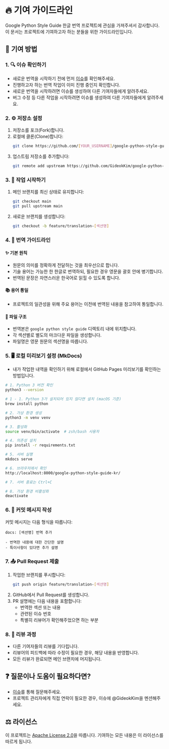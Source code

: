 # 🔥 기여 가이드라인

Google Python Style Guide 한글 번역 프로젝트에 관심을 가져주셔서 감사합니다. 이 문서는 프로젝트에 기여하고자 하는 분들을 위한 가이드라인입니다.

## 🚀 기여 방법

### 1. 🔍 이슈 확인하기
- 새로운 번역을 시작하기 전에 먼저 [이슈](https://github.com/GideokKim/google-python-style-guide-kr/issues)를 확인해주세요.
- 진행하고자 하는 번역 작업이 이미 진행 중인지 확인합니다.
- 새로운 번역을 시작하려면 이슈를 생성하여 다른 기여자들에게 알려주세요.
- 버그 수정 등 다른 작업을 시작하려면 이슈를 생성하여 다른 기여자들에게 알려주세요.

### 2. ⚙️ 저장소 설정
1. 저장소를 포크(Fork)합니다.
2. 로컬에 클론(Clone)합니다:
   ```bash
   git clone https://github.com/[YOUR_USERNAME]/google-python-style-guide-kr.git
   ```
3. 업스트림 저장소를 추가합니다:
   ```bash
   git remote add upstream https://github.com/GideokKim/google-python-style-guide-kr.git
   ```

### 3. 🎯 작업 시작하기
1. 메인 브랜치를 최신 상태로 유지합니다:
   ```bash
   git checkout main
   git pull upstream main
   ```
2. 새로운 브랜치를 생성합니다:
   ```bash
   git checkout -b feature/translation-[섹션명]
   ```

### 4. 📖 번역 가이드라인

#### ✨ 기본 원칙
- 원문의 의미를 정확하게 전달하는 것을 최우선으로 합니다.
- 기술 용어는 가능한 한 한글로 번역하되, 필요한 경우 영문을 괄호 안에 병기합니다.
- 번역된 문장은 자연스러운 한국어로 읽힐 수 있도록 합니다.

#### 📚 용어 통일
- 프로젝트의 일관성을 위해 주요 용어는 이전에 번역된 내용을 참고하여 통일합니다.

#### 📁 파일 구조
- 번역본은 `google python style guide` 디렉토리 내에 위치합니다.
- 각 섹션별로 별도의 마크다운 파일을 생성합니다.
- 파일명은 영문 원문의 섹션명을 따릅니다.

### 5. 🖥️ 로컬 미리보기 설정 (MkDocs)
- 내가 작업한 내역을 확인하기 위해 로컬에서 GitHub Pages 미리보기를 확인하는 방법입니다.

```bash
# 1. Python 3 버전 확인
python3 --version

# 1 - 1. Python 3가 설치되어 있지 않다면 설치 (macOS 기준)
brew install python

# 2. 가상 환경 생성
python3 -m venv venv

# 3. 활성화
source venv/bin/activate  # zsh/bash 사용자

# 4. 의존성 설치
pip install -r requirements.txt

# 5. 서버 실행
mkdocs serve

# 6. 브라우저에서 확인
http://localhost:8000/google-python-style-guide-kr/

# 7. 서버 종료는 Ctrl+C

# 8. 가상 환경 비활성화
deactivate
```

### 6. 💬 커밋 메시지 작성
커밋 메시지는 다음 형식을 따릅니다:

```
docs: [섹션명] 번역 추가

- 번역한 내용에 대한 간단한 설명
- 특이사항이 있다면 추가 설명
```

### 7. 📤 Pull Request 제출
1. 작업한 브랜치를 푸시합니다:
   ```bash
   git push origin feature/translation-[섹션명]
   ```
2. GitHub에서 Pull Request를 생성합니다.
3. PR 설명에는 다음 내용을 포함합니다:
   - 번역한 섹션 또는 내용
   - 관련된 이슈 번호
   - 특별히 리뷰어가 확인해주었으면 하는 부분

### 8. 👀 리뷰 과정
- 다른 기여자들의 리뷰를 기다립니다.
- 리뷰어의 피드백에 따라 수정이 필요한 경우, 해당 내용을 반영합니다.
- 모든 리뷰가 완료되면 메인 브랜치에 머지됩니다.

## ❓ 질문이나 도움이 필요하다면?
- [이슈](https://github.com/GideokKim/google-python-style-guide-kr/issues)를 통해 질문해주세요.
- 프로젝트 관리자에게 직접 연락이 필요한 경우, 이슈에 @GideokKim을 멘션해주세요.

## ⚖️ 라이선스
이 프로젝트는 [Apache License 2.0](LICENSE)을 따릅니다. 기여하는 모든 내용은 이 라이선스를 따르게 됩니다. 